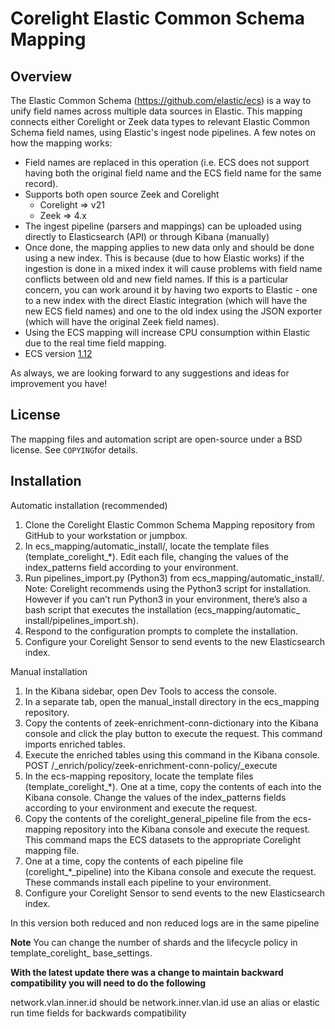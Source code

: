 Corelight Elastic Common Schema Mapping
=======================================


Overview
--------
The Elastic Common Schema (https://github.com/elastic/ecs) is a way to unify field names across multiple data sources in Elastic. This mapping connects either Corelight or Zeek data types to relevant Elastic Common Schema field names, using Elastic's ingest node pipelines. A few notes on how the mapping works:
- Field names are replaced in this operation (i.e. ECS does not support having both the original field name and the ECS field name for the same record).
- Supports both open source Zeek and Corelight
  - Corelight => v21
  - Zeek => 4.x
- The ingest pipeline (parsers and mappings) can be uploaded using directly to Elasticsearch (API) or through Kibana (manually)
- Once done, the mapping applies to new data only and should be done using a new index.  This is because (due to how Elastic works) if the ingestion is done in a mixed index it will cause problems with field name conflicts between old and new field names. If this is a particular concern, you can work around it by having two exports to Elastic - one to a new index with the direct Elastic integration (which will have the new ECS field names) and one to the old index using the JSON exporter (which will have the original Zeek field names).
- Using the ECS mapping will increase CPU consumption within Elastic due to the real time field mapping.
- ECS version [1.12](https://www.elastic.co/guide/en/ecs/1.12/ecs-reference.html)

As always, we are looking forward to any suggestions and ideas for improvement you have!


License
-------
The mapping files and automation script are open-source under a BSD license. See ``COPYING``for details.


Installation
------------
Automatic installation (recommended)
 1. Clone the Corelight Elastic Common Schema Mapping repository from GitHub to your workstation or jumpbox.
 2. In ecs_mapping/automatic_install/, locate the template files (template_corelight_*). Edit each file,
       changing the values of the index_patterns field according to your environment.
 3. Run pipelines_import.py (Python3) from ecs_mapping/automatic_install/.
       Note: Corelight recommends using the Python3 script for installation. However if you can’t run Python3 in your environment, there’s also a bash script that executes  the installation (ecs_mapping/automatic_ install/pipelines_import.sh).
 4. Respond to the configuration prompts to complete the installation.
 5. Configure your Corelight Sensor to send events to the new Elasticsearch index.

Manual installation
1. In the Kibana sidebar, open Dev Tools to access the console.
2. In a separate tab, open the manual_install directory in the ecs_mapping repository.
3. Copy the contents of zeek-enrichment-conn-dictionary into the Kibana console and click the play button to execute the request. 
  This command imports enriched tables.
4. Execute the enriched tables using this command in the Kibana console.
   POST /_enrich/policy/zeek-enrichment-conn-policy/_execute
5. In the ecs-mapping repository, locate the template files (template_corelight_*). One at a time, copy the contents of each into the Kibana console. 
  Change the values of the index_patterns fields according to your environment and execute the request.
6. Copy the contents of the corelight_general_pipeline file from the ecs-mapping repository into the Kibana console and execute the request. 
  This command maps the ECS datasets to the appropriate Corelight mapping file.
7.  One at a time, copy the contents of each pipeline file (corelight_*_pipeline) into the Kibana console and execute the request. 
   These commands install each pipeline to your environment.
8. Configure your Corelight Sensor to send events to the new Elasticsearch index.
    
 In this version both reduced and non reduced logs are in the same pipeline

**Note**
You can change the number of shards and the lifecycle policy in template_corelight_ base_settings.

**With the latest update there was a change to maintain backward compatibility you will need to do the following**

network.vlan.inner.id should be network.inner.vlan.id use an alias or elastic run time fields for backwards compatibility
